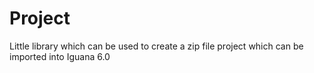 # Project
Little library which can be used to create a zip file project which can be imported into Iguana 6.0

